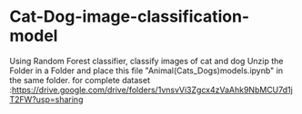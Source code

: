 # Cat-Dog-image-classification-model
Using Random Forest classifier, classify images of cat and dog 
Unzip the Folder in a Folder and place this file "Animal(Cats_Dogs)models.ipynb" in the same folder.
for complete dataset :https://drive.google.com/drive/folders/1vnsvVi3Zgcx4zVaAhk9NbMCU7d1jT2FW?usp=sharing
